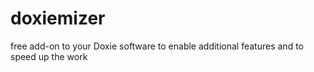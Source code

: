 # doxiemizer
free add-on to your Doxie software to enable additional features and to speed up the work
